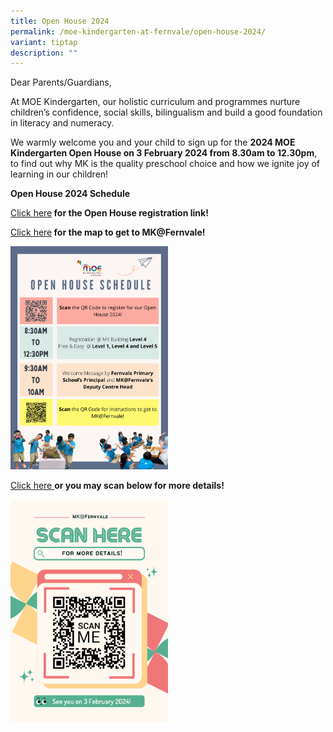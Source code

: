 ```yaml
---
title: Open House 2024
permalink: /moe-kindergarten-at-fernvale/open-house-2024/
variant: tiptap
description: ""
---
```

<p>Dear Parents/Guardians,</p><p>At MOE Kindergarten, our holistic curriculum and programmes nurture children’s confidence, social skills, bilingualism and build a good foundation in literacy and numeracy.</p><p>We warmly welcome you and your child to sign up for the <strong>2024 MOE Kindergarten Open House on 3 February 2024 from 8.30am to 12.30pm</strong>, to find out why MK is the quality preschool choice and how we ignite joy of learning in our children!</p><p></p><p><strong>Open House 2024 Schedule</strong></p><p><a href="https://www.moe.gov.sg/preschool/moe-kindergarten/mkopenhouse" rel="noopener noreferrer nofollow" target="_blank">Click here</a><strong> for the Open House registration link!</strong></p><p><a href="https://drive.google.com/file/d/10Of-ICYBxfeIWLVn39S_7kCl10wuCs2P/view?usp=drive_link" rel="noopener noreferrer nofollow" target="_blank">Click here</a><strong> for the map to get to MK@Fernvale!</strong></p><div class="isomer-image-wrapper"><img style="width: 50%;" height="auto" width="100%" alt="" src="/images/Open_House_Schedule.png"></div><p></p><p><a href="https://go.gov.sg/mk-fernvale-open-house-2024" rel="noopener noreferrer nofollow" target="_blank">Click here </a><strong>or you may scan below for more details!</strong></p><div class="isomer-image-wrapper"><img style="width: 50%;" height="auto" width="100%" alt="" src="/images/MOE Kindergarten @ Fernvale/Open_House_Details.png"></div><p></p>